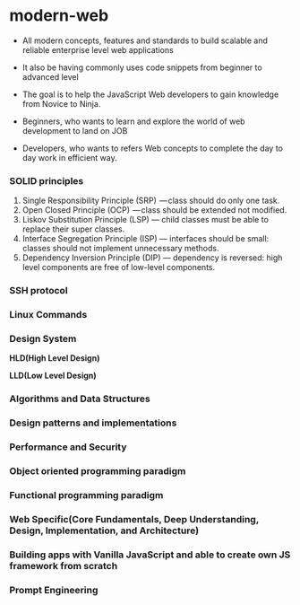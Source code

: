 # modern-web

  - All modern concepts, features and standards to build scalable and reliable enterprise level web applications

  - It also be having commonly uses code snippets from beginner to advanced level

  - The goal is to help the JavaScript Web developers to gain knowledge from Novice to Ninja. 

  - Beginners, who wants to learn and explore the world of web development to land on JOB

  - Developers, who wants to refers Web concepts to complete the day to day work in efficient way.
  

### SOLID principles
1. Single Responsibility Principle (SRP) 
  — class should do only one task.
2. Open Closed Principle (OCP) 
  — class should be extended not modified.
3. Liskov Substitution Principle (LSP) 
  — child classes must be able to replace their super classes.
4. Interface Segregation Principle (ISP) 
  — interfaces should be small: classes should not implement unnecessary methods.
5. Dependency Inversion Principle (DIP) 
  — dependency is reversed: high level components are free of low-level components.


### SSH protocol

### Linux Commands

### Design System
  
  **HLD(High Level Design)**

  **LLD(Low Level Design)**


### Algorithms and Data Structures

### Design patterns and implementations

### Performance and Security

### Object oriented programming paradigm

### Functional programming paradigm

### Web Specific(Core Fundamentals, Deep Understanding, Design, Implementation, and Architecture)

### Building apps with Vanilla JavaScript and able to create own JS framework from scratch

### Prompt Engineering

